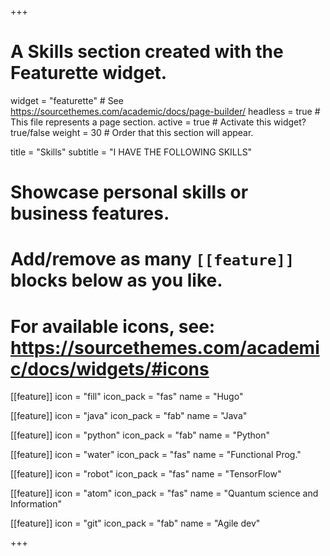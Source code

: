 +++
# A Skills section created with the Featurette widget.
widget = "featurette"  # See https://sourcethemes.com/academic/docs/page-builder/
headless = true  # This file represents a page section.
active = true  # Activate this widget? true/false
weight = 30  # Order that this section will appear.

title = "Skills"
subtitle = "I HAVE THE FOLLOWING SKILLS"

# Showcase personal skills or business features.
# 
# Add/remove as many `[[feature]]` blocks below as you like.
# 
# For available icons, see: https://sourcethemes.com/academic/docs/widgets/#icons

[[feature]]
  icon = "fill"
  icon_pack = "fas"
  name = "Hugo"

[[feature]]
  icon = "java"
  icon_pack = "fab"
  name = "Java"

[[feature]]
  icon = "python"
  icon_pack = "fab"
  name = "Python"

[[feature]]
  icon = "water"
  icon_pack = "fas"
  name = "Functional Prog."

[[feature]]
  icon = "robot"
  icon_pack = "fas"
  name = "TensorFlow"

[[feature]]
  icon = "atom"
  icon_pack = "fas"
  name = "Quantum science and Information"

[[feature]]
  icon = "git"
  icon_pack = "fab"
  name = "Agile dev"

+++
